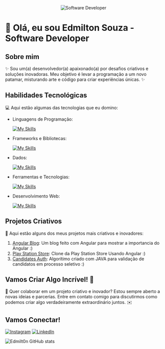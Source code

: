 <div align="center">
  <img src="https://i.pinimg.com/originals/0f/25/e4/0f25e4668c1c7740b5ed41835339d67f.gif" alt="Software Developer">
</div>

# 🚀 Olá, eu sou Edmilton Souza - Software Developer 

## Sobre mim

✨ Sou um(a) desenvolvedor(a) apaixonado(a) por desafios criativos e soluções inovadoras. Meu objetivo é levar a programação a um novo patamar, misturando arte e código para criar experiências únicas. ✨

## Habilidades Tecnológicas

💻 Aqui estão algumas das tecnologias que eu domino:

-  Linguagens de Programação: 

    [![My Skills](https://skillicons.dev/icons?i=java,javascript,python)](https://skillicons.dev)
- Frameworks e Bibliotecas: 

    [![My Skills](https://skillicons.dev/icons?i=spring,angular,bootstrap)](https://skillicons.dev)
- Dados: 

    [![My Skills](https://skillicons.dev/icons?i=mysql,mongo,aws)](https://skillicons.dev)
- Ferramentas e Tecnologias: 

    [![My Skills](https://skillicons.dev/icons?i=git,github,visualstudio,eclipse)](https://skillicons.dev)
- Desenvolvimento Web:

    [![My Skills](https://skillicons.dev/icons?i=wordpress,html,css,php)](https://skillicons.dev) 
## Projetos Criativos

🎨 Aqui estão alguns dos meus projetos mais criativos e inovadores:

1. [Angular Blog](https://github.com/Edmilt0n/angular-blog): Um blog feito com Angular para mostrar a importancia do Angular :)
2. [Play Station Store](https://github.com/Edmilt0n/Angular__Playstatio-Store): Clone da Play Station Store Usando Angular :)
3. [Candidates Auth](https://github.com/Edmilt0n/JAVA__Validar-candidatos): Algorítimo criado com JAVA para validação de candidatos em processo seletivo :)

## Vamos Criar Algo Incrível! 💫

💬 Quer colaborar em um projeto criativo e inovador? Estou sempre aberto a novas ideias e parcerias. Entre em contato comigo para discutirmos como podemos criar algo verdadeiramente extraordinário juntos. ✉️

## Vamos Conectar!

[![Instagram](https://img.shields.io/badge/Instagram-purple?style=social&logo=instagram)](https://www.instagram.com/edmilt0n.p/)
[![LinkedIn](https://img.shields.io/badge/LinkedIn-blue?style=social&logo=linkedin)](https://www.linkedin.com/in/edmilton-souza-166309265/)


![Edmilt0n GitHub stats](https://github-readme-stats.vercel.app/api?username=Edmilt0n\&rank_icon=percentile)
